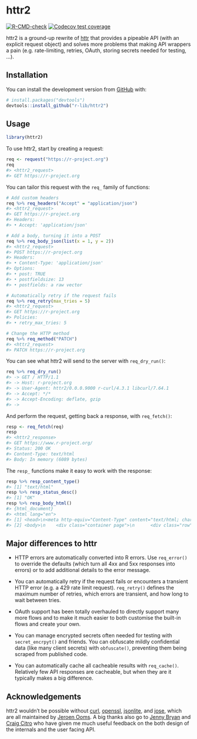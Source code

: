 
<!-- README.md is generated from README.Rmd. Please edit that file -->

# httr2

<!-- badges: start -->

[![R-CMD-check](https://github.com/r-lib/httr2/workflows/R-CMD-check/badge.svg)](https://github.com/r-lib/httr2/actions)
[![Codecov test
coverage](https://codecov.io/gh/r-lib/httr2/branch/master/graph/badge.svg)](https://codecov.io/gh/r-lib/httr2?branch=master)

<!-- badges: end -->

httr2 is a ground-up rewrite of [httr](https://httr.r-lib.org) that
provides a pipeable API (with an explicit request object) and solves
more problems that making API wrappers a pain (e.g. rate-limiting,
retries, OAuth, storing secrets needed for testing, …).

## Installation

You can install the development version from
[GitHub](https://github.com/) with:

``` r
# install.packages("devtools")
devtools::install_github("r-lib/httr2")
```

## Usage

``` r
library(httr2)
```

To use httr2, start by creating a request:

``` r
req <- request("https://r-project.org")
req
#> <httr2_request>
#> GET https://r-project.org
```

You can tailor this request with the `req_` family of functions:

``` r
# Add custom headers
req %>% req_headers("Accept" = "application/json")
#> <httr2_request>
#> GET https://r-project.org
#> Headers:
#> • Accept: 'application/json'

# Add a body, turning it into a POST
req %>% req_body_json(list(x = 1, y = 2))
#> <httr2_request>
#> POST https://r-project.org
#> Headers:
#> • Content-Type: 'application/json'
#> Options:
#> • post: TRUE
#> • postfieldsize: 13
#> • postfields: a raw vector

# Automatically retry if the request fails
req %>% req_retry(max_tries = 5)
#> <httr2_request>
#> GET https://r-project.org
#> Policies:
#> • retry_max_tries: 5

# Change the HTTP method
req %>% req_method("PATCH")
#> <httr2_request>
#> PATCH https://r-project.org
```

You can see what httr2 will send to the server with `req_dry_run()`:

``` r
req %>% req_dry_run()
#> -> GET / HTTP/1.1
#> -> Host: r-project.org
#> -> User-Agent: httr2/0.0.0.9000 r-curl/4.3.1 libcurl/7.64.1
#> -> Accept: */*
#> -> Accept-Encoding: deflate, gzip
#> ->
```

And perform the request, getting back a response, with `req_fetch()`:

``` r
resp <- req_fetch(req)
resp
#> <httr2_response>
#> GET https://www.r-project.org/
#> Status: 200 OK
#> Content-Type: text/html
#> Body: In memory (6089 bytes)
```

The `resp_` functions make it easy to work with the response:

``` r
resp %>% resp_content_type()
#> [1] "text/html"
resp %>% resp_status_desc()
#> [1] "OK"
resp %>% resp_body_html()
#> {html_document}
#> <html lang="en">
#> [1] <head>\n<meta http-equiv="Content-Type" content="text/html; charset=UTF-8 ...
#> [2] <body>\n    <div class="container page">\n      <div class="row">\n       ...
```

## Major differences to httr

-   HTTP errors are automatically converted into R errors. Use
    `req_error()` to override the defaults (which turn all 4xx and 5xx
    responses into errors) or to add additional details to the error
    message.

-   You can automatically retry if the request fails or encounters a
    transient HTTP error (e.g. a 429 rate limit request). `req_retry()`
    defines the maximum number of retries, which errors are transient,
    and how long to wait between tries.

-   OAuth support has been totally overhauled to directly support many
    more flows and to make it much easier to both customise the built-in
    flows and create your own.

-   You can manage encrypted secrets often needed for testing with
    `secret_encrpyt()` and friends. You can obfuscate mildly
    confidential data (like many client secrets) with `obfuscate()`,
    preventing them being scraped from published code.

-   You can automatically cache all cacheable results with
    `req_cache()`. Relatively few API responses are cacheable, but when
    they are it typically makes a big difference.

## Acknowledgements

httr2 wouldn’t be possible without
[curl](https://jeroen.cran.dev/curl/),
[openssl](https://github.com/jeroen/openssl/),
[jsonlite](https://jeroen.cran.dev/jsonlite/), and
[jose](https://github.com/jeroen/jose/), which are all maintained by
[Jeroen Ooms](https://github.com/jeroen). A big thanks also go to [Jenny
Bryan](https://jennybryan.org) and [Craig
Citro](https://research.google/people/CraigCitro/) who have given me
much useful feedback on the both design of the internals and the user
facing API.
